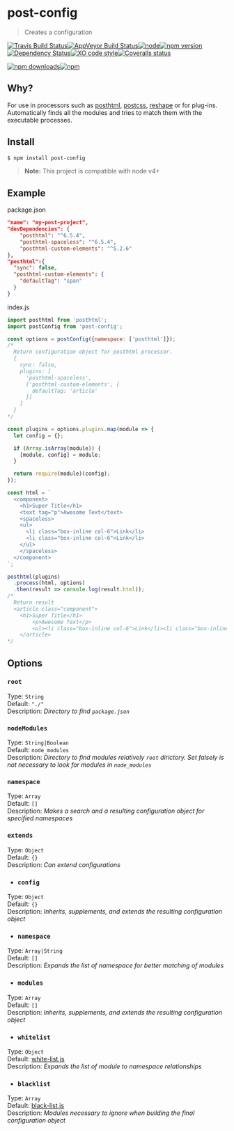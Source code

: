 # post-config

> Creates a configuration

[![Travis Build Status](https://img.shields.io/travis/post-org/post-config/master.svg?style=flat-square&label=unix)](https://travis-ci.org/GitScrum/post-config)[![AppVeyor Build Status](https://img.shields.io/appveyor/ci/GitScrum/post-config/master.svg?style=flat-square&label=windows)](https://ci.appveyor.com/project/GitScrum/post-config)[![node](https://img.shields.io/node/v/post-sequence.svg?maxAge=2592000&style=flat-square)]()[![npm version](https://img.shields.io/npm/v/post-config.svg?style=flat-square)](https://www.npmjs.com/package/post-config)[![Dependency Status](https://david-dm.org/post-org/post-config.svg?style=flat-square)](https://david-dm.org/post-org/post-config)[![XO code style](https://img.shields.io/badge/code_style-XO-5ed9c7.svg?style=flat-square)](https://github.com/sindresorhus/xo)[![Coveralls status](https://img.shields.io/coveralls/post-org/post-config.svg?style=flat-square)](https://coveralls.io/r/GitScrum/post-config)

[![npm downloads](https://img.shields.io/npm/dm/post-config.svg?style=flat-square)](https://www.npmjs.com/package/post-config)[![npm](https://img.shields.io/npm/dt/post-config.svg?style=flat-square)](https://www.npmjs.com/package/post-config)

## Why?
For use in processors such as [posthtml](https://github.com/posthtml/posthtml), [postcss](https://github.com/postcss/postcss), [reshape](https://github.com/reshape/reshape) or for plug-ins. Automatically finds all the modules and tries to match them with the executable processes.

## Install

```bash
$ npm install post-config 
```
> **Note:** This project is compatible with node v4+

## Example
package.json  
```json
"name": "my-post-project",
"devDependencies": {
    "posthtml": "^6.5.4",
    "posthtml-spaceless": "^6.5.4",
    "posthtml-custom-elements": "^5.2.6"
},
"posthtml":{
  "sync": false,
  "posthtml-custom-elements": {
    "defaultTag": "span"
  }
}
```

index.js  
```js
import posthtml from 'posthtml';
import postConfig from 'post-config';

const options = postConfig({namespace: ['posthtml']});
/*
  Return configuration object for posthtml processor.
  {
    sync: false,
    plugins: [
      'posthtml-spaceless',
      ['posthtml-custom-elements', {
        defaultTag: 'article'
      }]
    ]
  }
*/

const plugins = options.plugins.map(module => {
  let config = {};

  if (Array.isArray(module)) {
    [module, config] = module;
  }

  return require(module)(config);
});

const html = `
  <component>
    <h1>Super Title</h1>
    <text tag="p">Awesome Text</text>
    <spaceless>
    <ul>
      <li class="box-inline col-6">Link</li>
      <li class="box-inline col-6">Link</li>
    </ul>
    </spaceless>
  </component>
`;

posthtml(plugins)
  .process(html, options)
  .then(result => console.log(result.html));
/*
  Return result
  <article class="component">
    <h1>Super Title</h1>
        <p>Awesome Text</p>
        <ul><li class="box-inline col-6">Link</li><li class="box-inline col-6">Link</li></ul>
    </article>
*/
```


## Options
### `root`
Type: `String`  
Default: `"./"`  
Description: *Directory to find `package.json`*

### `nodeModules`
Type: `String|Boolean`  
Default: `node_modules`  
Description: *Directory to find modules relatively `root` dirictory. Set falsely is not necessary to look for modules in `node_modules`*

### `namespace`  
Type: `Array`  
Default: `[]`  
Description: *Makes a search and a resulting configuration object for specified namespaces*

### `extends`
Type: `Object`  
Default: `{}`  
Description: *Can extend configurations*

  - ### `config`
  Type: `Object`  
  Default: `{}`  
  Description: *Inherits, supplements, and extends the resulting configuration object*

  - ### `namespace`
  Type: `Array|String`  
  Default: `[]`  
  Description: *Expands the list of namespace for better matching of modules*

  - ### `modules`
  Type: `Array`  
  Default: `[]`  
  Description: *Inherits, supplements, and extends the resulting configuration object*

  - ### `whitelist`
  Type: `Object`  
  Default: [white-list.js](https://github.com/post-org/post-config/blob/master/src/white-list.js)  
  Description: *Expands the list of module to namespace relationships*

  - ### `blacklist`
  Type: `Array`  
  Default: [black-list.js](https://github.com/post-org/post-config/blob/master/src/black-list.js)  
  Description: *Modules necessary to ignore when building the final configuration object*
